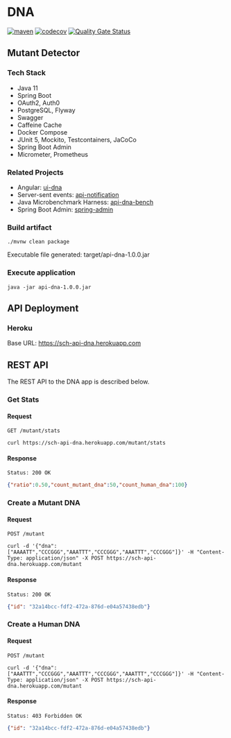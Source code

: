 # DNA
[![maven](https://github.com/schambeck/api-dna/actions/workflows/maven.yml/badge.svg)](https://github.com/schambeck/api-dna/actions/workflows/maven.yml)
[![codecov](https://codecov.io/gh/schambeck/api-dna/branch/main/graph/badge.svg?token=7YX6TXBH4M)](https://codecov.io/gh/schambeck/api-dna)
[![Quality Gate Status](https://sonarcloud.io/api/project_badges/measure?project=schambeck_api-dna&metric=alert_status)](https://sonarcloud.io/summary/new_code?id=schambeck_api-dna)

## Mutant Detector

### Tech Stack

- Java 11
- Spring Boot
- OAuth2, Auth0
- PostgreSQL, Flyway
- Swagger
- Caffeine Cache
- Docker Compose
- JUnit 5, Mockito, Testcontainers, JaCoCo
- Spring Boot Admin
- Micrometer, Prometheus

### Related Projects

- Angular: [ui-dna](https://github.com/schambeck/ui-dna)
- Server-sent events: [api-notification](https://github.com/schambeck/api-notification)
- Java Microbenchmark Harness: [api-dna-bench](https://github.com/schambeck/api-dna-bench)
- Spring Boot Admin: [spring-admin](https://github.com/schambeck/admin)

### Build artifact

    ./mvnw clean package

Executable file generated: target/api-dna-1.0.0.jar

### Execute application

    java -jar api-dna-1.0.0.jar

## API Deployment

### Heroku

Base URL: https://sch-api-dna.herokuapp.com

## REST API

The REST API to the DNA app is described below.

### Get Stats

#### Request

`GET /mutant/stats`

    curl https://sch-api-dna.herokuapp.com/mutant/stats

#### Response

    Status: 200 OK

```json
{"ratio":0.50,"count_mutant_dna":50,"count_human_dna":100}
```

### Create a Mutant DNA

#### Request

`POST /mutant`

    curl -d '{"dna": ["AAAATT","CCCGGG","AAATTT","CCCGGG","AAATTT","CCCGGG"]}' -H "Content-Type: application/json" -X POST https://sch-api-dna.herokuapp.com/mutant

#### Response

    Status: 200 OK

```json
{"id": "32a14bcc-fdf2-472a-876d-e04a57438edb"}
```

### Create a Human DNA

#### Request

`POST /mutant`

    curl -d '{"dna": ["AAATTT","CCCGGG","AAATTT","CCCGGG","AAATTT","CCCGGG"]}' -H "Content-Type: application/json" -X POST https://sch-api-dna.herokuapp.com/mutant

#### Response

    Status: 403 Forbidden OK

```json
{"id": "32a14bcc-fdf2-472a-876d-e04a57438edb"}

```


